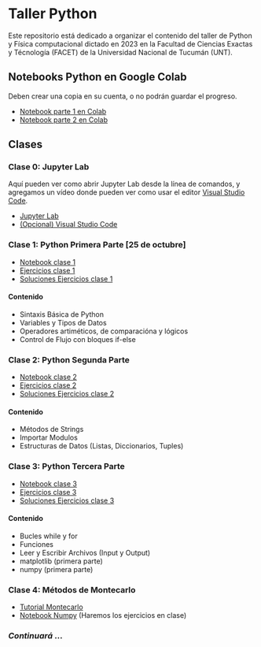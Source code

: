 # Taller Python

Este repositorio está dedicado a organizar el contenido del taller de Python y Física computacional dictado en 2023 en la Facultad de Ciencias Exactas y Técnología (FACET) de la Universidad Nacional de Tucumán (UNT).

## Notebooks Python en Google Colab

Deben crear una copia en su cuenta, o no podrán guardar el progreso.

* [Notebook parte 1 en Colab](https://drive.google.com/file/d/1Dwx3rYvg8q10CG3b7c8CdKC01Pqo5BuY/view?usp=sharing)
* [Notebook parte 2 en Colab](https://drive.google.com/file/d/1B1hFdMAFkJo248XyiSRc8jDG94aAl0PZ/view?usp=sharing)
## Clases

### Clase 0: Jupyter Lab

Aquí pueden ver como abrir Jupyter Lab desde la línea de comandos, y agregamos un vídeo donde pueden ver como usar el editor [Visual Studio Code](https://code.visualstudio.com/).

* [Jupyter Lab](clases/clase00/README.md)
* [(Opcional) Visual Studio Code](https://youtu.be/QEv5O3s4xKI)

### Clase 1: Python Primera Parte [25 de octubre]

* [Notebook clase 1](clases/clase01-sep25/Python_clase_1.ipynb)
* [Ejercicios clase 1](clases/clase01-sep25/ejercicios/ejercicios-clase-01.ipynb)
* [Soluciones Ejercicios clase 1](clases/clase01-sep25/ejercicios/soluciones-ejercicios-01.ipynb)
#### Contenido

* Sintaxis Básica de Python
* Variables y Tipos de Datos
* Operadores artiméticos, de comparacióna y lógicos
* Control de Flujo con bloques if-else
  

### Clase 2: Python Segunda Parte

* [Notebook clase 2](clases/clase02-oct02/Python_clase_2.ipynb)
* [Ejercicios clase 2](clases/clase02-oct02/ejercicios/ejercicios-clase-02.ipynb)
* [Soluciones Ejercicios clase 2](clases/clase02-oct02/ejercicios/soliciones-ejercicios-clase-02.ipynb)
#### Contenido

* Métodos de Strings
* Importar Modulos
* Estructuras de Datos (Listas, Diccionarios, Tuples)

### Clase 3: Python Tercera Parte

* [Notebook clase 3](clases/clase03-oct09/Python_clase_3.ipynb)
* [Ejercicios clase 3](clases/clase03-oct09/ejercicios/ejercicios-clase-03.ipynb)
* [Soluciones Ejercicios clase 3](clases/clase03-oct09/ejercicios/soluciones-ejercicios-clase-03.ipynb)

#### Contenido
* Bucles while y for
* Funciones
* Leer y Escribir Archivos (Input y Output)
* matplotlib (primera parte)
* numpy (primera parte)


### Clase 4: Métodos de Montecarlo

* [Tutorial Montecarlo](clases/clase04-oct23/tutorial_montecarlo_v2.pdf) 
* [Notebook Numpy](clases/clase04-oct23/numpy.ipynb)
(Haremos los ejercicios en clase)
### _Continuará_ ...


